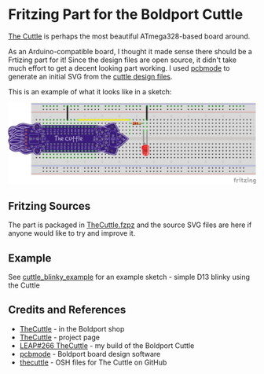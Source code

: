 # Fritzing Part for the Boldport Cuttle

[The Cuttle](http://www.boldport.com/tc/) is perhaps the most beautiful ATmega328-based board around.

As an Arduino-compatible board, I thought it made sense there should be a Frtizing part for it!
Since the design files are open source, it didn't take much effort to get a decent looking part working.
I used [pcbmode](https://github.com/boldport/pcbmode) to generate an initial SVG from the
[cuttle design files](https://github.com/boldport/thecuttle).

This is an example of what it looks like in a sketch:

![cuttle_blinky_example_bb](./cuttle_blinky_example/cuttle_blinky_example_bb.jpg?raw=true)

## Fritzing Sources

The part is packaged in [TheCuttle.fzpz](./TheCuttle.fzpz) and the source SVG files are here if anyone would like to try and improve it.

## Example

See [cuttle_blinky_example](./cuttle_blinky_example) for an example sketch - simple D13 blinky using the Cuttle

## Credits and References

* [TheCuttle](http://www.boldport.club/shop/product/390973459) - in the Boldport shop
* [TheCuttle](http://www.boldport.com/tc/) - project page
* [LEAP#266 TheCuttle](../../BoldportClub/TheCuttle/) - my build of the Boldport Cuttle
* [pcbmode](https://github.com/boldport/pcbmode) - Boldport board design software
* [thecuttle](https://github.com/boldport/thecuttle) - OSH files for The Cuttle on GitHub

